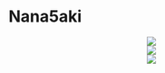 <!--
 * @Author: Nana5aki
 * @Date: 2025-05-24 18:36:28
 * @LastEditors: Nana5aki
 * @LastEditTime: 2025-05-24 18:39:14
 * @FilePath: /Nana5aki/README.md
-->
# Nana5aki

<div align="center"> <img src="https://profile-counter.glitch.me/QInzhengk/count.svg" /> </div>

<div align="center"> <img src="https://github-readme-stats.vercel.app/api?username=QInzhengk&show_icons=true&theme=transparent" /> </div>

<div align="center"> <img src="https://github-readme-stats.vercel.app/api/top-langs/?username=QInzhengk&layout=compact&theme=tokyonight" /> </div>